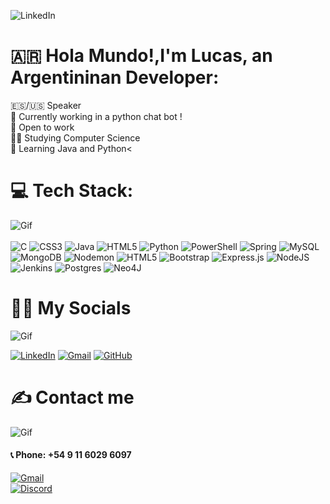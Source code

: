![LinkedIn](https://media.licdn.com/dms/image/v2/D4E16AQEq7NdRUbMadg/profile-displaybackgroundimage-shrink_350_1400/profile-displaybackgroundimage-shrink_350_1400/0/1693519456392?e=1747267200&v=beta&t=KF8sqPB-CTZlZHLd6Rt3JCV8TeXsfam5Ioar-QRkWBs)

# 🇦🇷 Hola Mundo!,I'm Lucas, an Argentininan Developer:
🇪🇸/🇺🇸 Speaker<br>🤖 Currently working in a python chat bot !<br>🔭 Open to work<br>🧑‍🎓 Studying Computer Science<br>🌱 Learning Java and Python<


# 💻 Tech Stack:
![Gif](https://media1.tenor.com/m/aJ5XyNuxjwsAAAAd/makoto-tsukumo-fumiya-sugiura.gif)
<br><br>
![C](https://img.shields.io/badge/c-%2300599C.svg?style=for-the-badge&logo=c&logoColor=white) ![CSS3](https://img.shields.io/badge/css3-%231572B6.svg?style=for-the-badge&logo=css3&logoColor=white) ![Java](https://img.shields.io/badge/java-%23ED8B00.svg?style=for-the-badge&logo=openjdk&logoColor=white) ![HTML5](https://img.shields.io/badge/html5-%23E34F26.svg?style=for-the-badge&logo=html5&logoColor=white) ![Python](https://img.shields.io/badge/python-3670A0?style=for-the-badge&logo=python&logoColor=ffdd54) ![PowerShell](https://img.shields.io/badge/PowerShell-%235391FE.svg?style=for-the-badge&logo=powershell&logoColor=white) ![Spring](https://img.shields.io/badge/spring-%236DB33F.svg?style=for-the-badge&logo=spring&logoColor=white) ![MySQL](https://img.shields.io/badge/mysql-4479A1.svg?style=for-the-badge&logo=mysql&logoColor=white) ![MongoDB](https://img.shields.io/badge/MongoDB-%234ea94b.svg?style=for-the-badge&logo=mongodb&logoColor=white) ![Nodemon](https://img.shields.io/badge/NODEMON-%23323330.svg?style=for-the-badge&logo=nodemon&logoColor=%BBDEAD) ![HTML5](https://img.shields.io/badge/html5-%23E34F26.svg?style=for-the-badge&logo=html5&logoColor=white) ![Bootstrap](https://img.shields.io/badge/bootstrap-%238511FA.svg?style=for-the-badge&logo=bootstrap&logoColor=white) ![Express.js](https://img.shields.io/badge/express.js-%23404d59.svg?style=for-the-badge&logo=express&logoColor=%2361DAFB) ![NodeJS](https://img.shields.io/badge/node.js-6DA55F?style=for-the-badge&logo=node.js&logoColor=white) ![Jenkins](https://img.shields.io/badge/jenkins-%232C5263.svg?style=for-the-badge&logo=jenkins&logoColor=white) ![Postgres](https://img.shields.io/badge/postgres-%23316192.svg?style=for-the-badge&logo=postgresql&logoColor=white) ![Neo4J](https://img.shields.io/badge/Neo4j-008CC1?style=for-the-badge&logo=neo4j&logoColor=white)


# 👩‍👦 My Socials
![Gif](https://media1.tenor.com/m/28UxSbYeTl8AAAAd/typing-kiryu.gif)

[![LinkedIn](https://img.shields.io/badge/LinkedIn-0077B5?style=for-the-badge&logo=linkedin&logoColor=white)](https://www.linkedin.com/in/lucas-ramos-8a37ab28a/) [![Gmail](https://img.shields.io/badge/Gmail-D14836?style=for-the-badge&logo=gmail&logoColor=white)](mailto:lucas.uriel16@hotmail.com) [![GitHub](https://img.shields.io/badge/GitHub-100000?style=for-the-badge&logo=github&logoColor=white)](https://github.com/Chochi1250)

# ✍️ Contact me

![Gif](https://media.tenor.com/3MbhMgQUldYAAAAM/yakuza-dial.gif)

#### 📞 Phone: +54 9 11 6029 6097<br>  
[![Gmail](https://img.shields.io/badge/Gmail-D14836?style=for-the-badge&logo=gmail&logoColor=white)](mailto:lucas.uriel16@hotmail.com)  
[![Discord](https://img.shields.io/badge/Discord-7289DA?style=for-the-badge&logo=discord&logoColor=white)](https://discord.com/users/your-discord-id)
